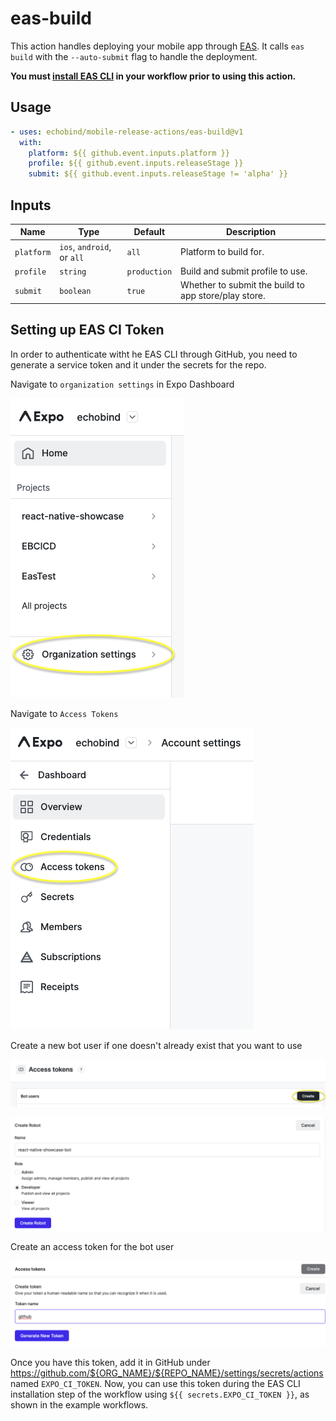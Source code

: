 # eas-build

This action handles deploying your mobile app through [EAS](https://docs.expo.dev/eas/). It calls `eas build` with the `--auto-submit` flag to handle the deployment. 

__You must [install EAS CLI](https://github.com/marketplace/actions/expo-github-action) in your workflow prior to using this action.__

## Usage

```yaml
- uses: echobind/mobile-release-actions/eas-build@v1
  with:
    platform: ${{ github.event.inputs.platform }}
    profile: ${{ github.event.inputs.releaseStage }}
    submit: ${{ github.event.inputs.releaseStage != 'alpha' }}
```

## Inputs

| Name       | Type                       | Default      | Description                                          |
| ---------- | -------------------------- | ------------ | ---------------------------------------------------- |
| `platform` | `ios`, `android`, or `all` | `all`        | Platform to build for.                               |
| `profile`  | `string`                   | `production` | Build and submit profile to use.                     |
| `submit`   | `boolean`                  | `true`       | Whether to submit the build to app store/play store. |

## Setting up EAS CI Token

In order to authenticate witht he EAS CLI through GitHub, you need to generate a service token and it under the secrets for the repo. 

Navigate to `organization settings` in Expo Dashboard

![org-settings](../images/org-settings.png)

Navigate to `Access Tokens`

![access-tokens](../images/access-tokens.png)

Create a new bot user if one doesn't already exist that you want to use

![create-bot](../images/create-bot.png)

![create-bot-form](../images/create-bot-form.png)

Create an access token for the bot user

![create-token](../images/create-token.png)

Once you have this token, add it in GitHub under https://github.com/${ORG_NAME}/${REPO_NAME}/settings/secrets/actions named `EXPO_CI_TOKEN`. Now, you can use this token during the EAS CLI installation step of the workflow using `${{ secrets.EXPO_CI_TOKEN }}`, as shown in the example workflows. 